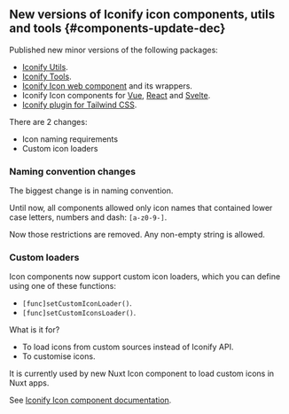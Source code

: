 ## New versions of Iconify icon components, utils and tools {#components-update-dec}

Published new minor versions of the following packages:

- [Iconify Utils](/docs/libraries/utils/index.md).
- [Iconify Tools](/docs/libraries/tools/index.md).
- [Iconify Icon web component](/docs/iconify-icon/index.md) and its wrappers.
- Iconify Icon components for [Vue](/docs/icon-components/vue/index.md), [React](/docs/icon-components/react/index.md) and [Svelte](/docs/icon-components/svelte/index.md).
- [Iconify plugin for Tailwind CSS](/docs/usage/css/tailwind/index.md).

There are 2 changes:

- Icon naming requirements
- Custom icon loaders

### Naming convention changes

The biggest change is in naming convention.

Until now, all components allowed only icon names that contained lower case letters, numbers and dash: `[a-z0-9-]`.

Now those restrictions are removed. Any non-empty string is allowed.

### Custom loaders

Icon components now support custom icon loaders, which you can define using one of these functions:

- `[func]setCustomIconLoader()`.
- `[func]setCustomIconsLoader()`.

What is it for?

- To load icons from custom sources instead of Iconify API.
- To customise icons.

It is currently used by new Nuxt Icon component to load custom icons in Nuxt apps.

See [Iconify Icon component documentation](/docs/iconify-icon/custom-loaders.md).
